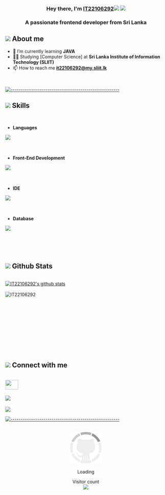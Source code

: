 <h3 align="center">Hey there, I'm <a href="https://freshidea.com/jonah/">IT22106292</a><img src="https://media.giphy.com/media/hvRJCLFzcasrR4ia7z/giphy.gif" width="28"> <img src="https://emojis.slackmojis.com/emojis/images/1531849430/4246/blob-sunglasses.gif?1531849430" width="28"/></h3>
<h3 align="center">A passionate frontend developer from Sri Lanka</h3>

## <picture><img src = "https://github.com/7oSkaaa/7oSkaaa/blob/main/Images/about_me.gif?raw=true" width = 50px></picture> About me

- 🌱 I’m currently learning **JAVA**
- 👨‍💻 Studying [Computer Science] at **Sri Lanka Institute of Information Technology (SLIIT)**
- 📫 How to reach me **it22106292@my.sliit.lk**
<br>

[![-----------------------------------------------------](
https://raw.githubusercontent.com/andreasbm/readme/master/assets/lines/aqua.png)](https://github.com/BaseMax?tab=repositories)

## <img src="https://media2.giphy.com/media/QssGEmpkyEOhBCb7e1/giphy.gif?cid=ecf05e47a0n3gi1bfqntqmob8g9aid1oyj2wr3ds3mg700bl&rid=giphy.gif" width ="25"><b> Skills</b>
<br>

<p align="center">

- **Languages**
    
<p align="left">
  <a href="https://skillicons.dev">
    <img src="https://skillicons.dev/icons?i=c,cpp,java" />
  </a>
</p>
<br>

- **Front-End Development**
<p align="left">
  <a href="https://skillicons.dev">
    <img src="https://skillicons.dev/icons?i=css,html,idea,js" />
  </a>
</p>
<br>

- **IDE**
<p align="left">
  <a href="https://skillicons.dev">
    <img src="https://skillicons.dev/icons?i=vscode,eclipse" />
  </a>
</p>
<br>

- **Database**
<p align="left">
  <a href="https://skillicons.dev">
    <img src="https://skillicons.dev/icons?i=mysql,php" />
  </a>
</p>
<br>
<br>
<br>


## <img src="https://media.giphy.com/media/iY8CRBdQXODJSCERIr/giphy.gif" width="35"><b> Github Stats </b>
<br>

<div align=left>

<a href="https://github.com/IT22106292/"> 
  
 <img src="https://github-readme-stats.vercel.app/api?username=IT22106292&hide=issues&show_icons=true&theme=gotham&locale=en&hide_border=true&layout=compact" alt="IT22106292's github stats" width=450px/>
</a><br><br>
<img align="left" src="http://github-readme-streak-stats.herokuapp.com?user=IT22106292&theme=gotham&hide_border=true&date_format=M%20j%5B%2C%20Y%5D" alt="IT22106292" />
<br>
<br>
<br>      
<br>
 <br>      
<br>
<br>
 <br>      
<br>
<br>
<br>
<h2> <img src='https://raw.githubusercontent.com/ShahriarShafin/ShahriarShafin/main/Assets/handshake.gif' width="100px"> Connect with me</h2><br>
<a href = "mailto:it22106292@my.sliit.lk"><img align="center" src="https://seeklogo.com/images/G/gmail-new-2020-logo-32DBE11BB4-seeklogo.com.png" height="30" width="40" /></a>
<br>
<br>
<a href = 'https://www.github.com/IT22106292'> <img width = '32px' align= 'center' src="https://raw.githubusercontent.com/rahulbanerjee26/githubAboutMeGenerator/main/icons/github.svg"/></a>
<br>
<br>
<a href = 'https://www.linkedin.com/in/archana-wimalaratne-9182a62b5'> <img width = '32px' align= 'center' src="https://raw.githubusercontent.com/rahulbanerjee26/githubAboutMeGenerator/main/icons/linked-in-alt.svg"/></a> 



</div>

[![-----------------------------------------------------](
https://raw.githubusercontent.com/andreasbm/readme/master/assets/lines/aqua.png)](https://github.com/BaseMax?tab=repositories)

<br>
<div align=center>
        <img src="https://raw.githubusercontent.com/AhmedFathyDev/AhmedFathyDev/main/GitHub.gif" alt="GitHub Octocat Logo" height="100">
        <p>Loading</p>
  <p align="center"> 
  Visitor count<br>
  <img src="https://profile-counter.glitch.me/IT22106292/count.svg" />
</p>
    </div>
<br>
<br>
<br>


